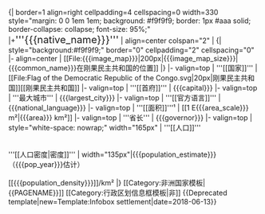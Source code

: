 {| border=1 align=right cellpadding=4 cellspacing=0 width=330 style="margin: 0 0 1em 1em; background: #f9f9f9; border: 1px #aaa solid; border-collapse: collapse; font-size: 95%;"
|+<big><big>'''{{{native_name}}}'''</big></big>
| align=center colspan="2" |
{| style="background:#f9f9f9;" border="0" cellpadding="2" cellspacing="0"
|- align=center
| [[File:{{{image_map}}}|200px|{{{image_map_size}}}|{{{common_name}}}在刚果民主共和国的位置]]
|}
|- valign=top
| '''[[国家]]'''
| [[File:Flag of the Democratic Republic of the Congo.svg|20px|刚果民主共和国]][[刚果民主共和国]]
|- valign=top
| '''[[首府]]'''
| {{{capital}}}
|- valign=top
| '''最大城市'''
| {{{largest_city}}}
|- valign=top
| '''[[官方语言]]'''
| {{{national_language}}}
|- valign=top
| '''[[面积]]'''¹
| [[1 E{{{area_scale}}} m²|{{{area}}} km²]]
|- valign=top
| '''省长'''
| {{{governor}}}
|- valign=top
| style="white-space: nowrap;" width="165px" | '''[[人口]]'''<br><br><br>'''[[人口密度|密度]]'''
| width="135px"|{{{population_estimate}}}<br>（{{{pop_year}}}估计）<br><br>[[{{{population_density}}}]]/km² 
|}<noinclude>
[[Category:非洲国家模板|{{PAGENAME}}]]
[[Category:行政区划信息框模板|非]]
{{Deprecated template|new=Template:Infobox settlement|date=2018-06-13}}

</noinclude>